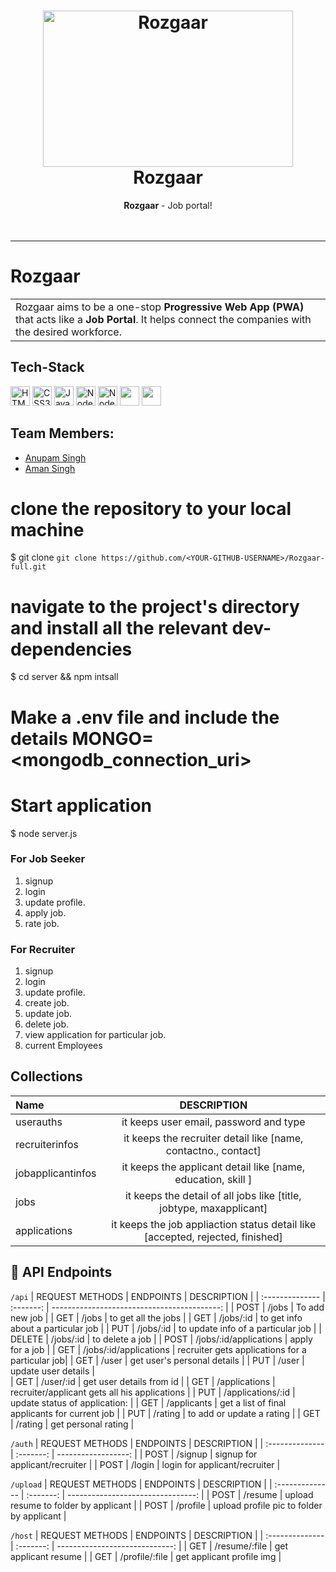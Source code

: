 <h1 align="center">
  <a href="https://github.com/aman-s-20/Rozgaar-Full">
    <img src="https://lh3.googleusercontent.com/njNb85g7YYDY2l2tOXtW2RI879x_VP10RZmM8Zt3lRY_b7h5XNpSk8YMrQS6NmbVfKSN13x2zW-rf1eJut6JLQAv__2HIgsBYAQzyAdDb2ERzlDJy5mlNl0VVr-35itoRjJ1BIIGJA=w2400" alt="Rozgaar" width="400" height="250">
  </a>
  <br>
  Rozgaar
</h1>

<div align="center">
   <strong>Rozgaar</strong> - Job portal! <br>
<br> <br>
</div>
<hr>

# Rozgaar

<table>
  <tr>
    <td>
      Rozgaar aims to be a one-stop <strong>Progressive Web App (PWA)</strong> that acts like a <strong>Job Portal</strong>. It helps connect the companies with the desired workforce.
  </td>
 </tr>
</table>


<!-- ## Resources 🔨

- [Rozgaar](https://Rozgaar.vercel.app/)
  
## Features :man_technologist:

#### Added
- The entire website is designed with accessibility at the forefront.
- We built a button that allows you to modify the size of the text. 
- Furthermore, we incorporated how to use contrast in the website, highlight links,an option to increase the cursor size, etc using the <strong>Userway</strong>     tool to make the website more accessible to differently abled persons based on their needs. 
- We made the website a progressive web app.
- Companies can register their job positions, and people with special needs can apply for those jobs.
- Companies can hire test candidates for accessibility testing of their products.
- Backend Connectivity using firebase.

#### Future Scope
- Expand our sphere of service for not only differently abled people, but also for acid attack victims, transgender people who unfortunately gets detached from the   main labor force because of the socio norms of our country.
- Voice Navigation, voice control and Google assistant
- Authentication using face ID login
- Add resume and disability certificate uploading for the user
- Payment Gateway Integration -->

## Tech-Stack
<a href="https://www.w3.org/TR/html5/" title="HTML5"><img src="https://github.com/get-icon/geticon/raw/master/icons/html-5.svg" alt="HTML5" width="31px" height="31px"></a>
<a href="https://www.w3.org/TR/CSS/" title="CSS3"><img src="https://github.com/get-icon/geticon/raw/master/icons/css-3.svg" alt="CSS3" width="31px" height="31px"></a>
<a href="https://developer.mozilla.org/en-US/docs/Web/JavaScript" title="JavaScript"><img src="https://github.com/get-icon/geticon/raw/master/icons/javascript.svg" alt="JavaScript" width="31px" height="31px"></a>
<a href="https://nodejs.org/en/" title="Node JS"><img src="https://w7.pngwing.com/pngs/780/57/png-transparent-node-js-javascript-database-mongodb-native-miscellaneous-text-trademark.png" alt="Node JS" width="31px" height="31px"></a>
<a href="https://nodemon.io/" title="Nodemon"><img src="https://iconape.com/wp-content/files/sk/82865/svg/nodemon.svg" alt="Nodemon" width="31px" height="31px"></a>
<a href="https://reactjs.org/" title="React"><img src="https://github.com/get-icon/geticon/raw/master/icons/react.svg" alt="" width="31px" height="31px"></a>
<a href="https://expressjs.com/" title="Express"><img src="https://github.com/get-icon/geticon/raw/master/icons/express.svg" alt="" width="31px" height="31px"></a>

## Team Members:
- [Anupam Singh](https://github.com/anupam577)
- [Aman Singh](https://github.com/aman-s-20)

<!-- ## Description 	:mag_right:
#### UI design:
- The UI is compatible according to the user's need.
- There are options to change the font-size, clickable link formatting, button contrast, text spacing etc as an accessibility button.

#### Backend Connecivity:
- Backend Connectivity using firebase is implemented.
- Jobs are displayed to the user according to their preferences. 
- Recruiters can add job details and it is stored in the backend. -->


# clone the repository to your local machine
$ git clone `git clone https://github.com/<YOUR-GITHUB-USERNAME>/Rozgaar-full.git`

# navigate to the project's directory and install all the relevant dev-dependencies
$ cd server && npm intsall

# Make a .env file and include the details MONGO=<mongodb_connection_uri>

# Start application
$ node server.js

### For Job Seeker
1. signup
2. login
3. update profile.
4. apply job.
5. rate job.

### For Recruiter
1. signup
2. login
3. update profile.
4. create job.
5. update job.
6. delete job.
7. view application for particular job.
8. current Employees


##    Collections 

| Name             | DESCRIPTION                                                                     |
| :--------------  | :------------------------------------------------------------------:            |
| userauths        | it keeps user email, password and type                                          |
| recruiterinfos   | it keeps the recruiter detail like [name, contactno., contact]                  |
| jobapplicantinfos| it keeps the applicant detail like [name, education, skill ]                    |
| jobs             | it keeps the detail of all jobs like [title, jobtype, maxapplicant]             |
| applications     | it keeps the job appliaction status detail like [accepted, rejected, finished]  |



## 🔨 API Endpoints

`/api`
| REQUEST METHODS | ENDPOINTS              | DESCRIPTION                                     |
| :-------------- | :-------:              | ------------------------------------------:     |
| POST            | /jobs                  | To add new job                                  |
| GET             | /jobs                  | to get all the jobs                             |
| GET             | /jobs/:id              | to get info about a particular job              |
| PUT             | /jobs/:id              | to update info of a particular job              |
| DELETE          | /jobs/:id              | to delete a job                                 |
| POST            | /jobs/:id/applications | apply for a job                                 |
| GET             | /jobs/:id/applications | recruiter gets applications for a particular job|
| GET             | /user                  | get user's personal details                     |
| PUT             | /user                  | update user details                             |  
| GET             | /user/:id              | get user details from id                        |
| GET             | /applications          | recruiter/applicant gets all his applications   |
| PUT             | /applications/:id      | update status of application:                   |
| GET             | /applicants            | get a list of final applicants for current job  |
| PUT             | /rating                | to add or update a rating                       |
| GET             | /rating                | get personal rating                             |


`/auth`
| REQUEST METHODS | ENDPOINTS | DESCRIPTION                    |
| :-------------- | :-------: | ------------------:            |
| POST            | /signup   | signup for applicant/recruiter |
| POST            | /login    | login for applicant/recruiter  |


`/upload`
| REQUEST METHODS | ENDPOINTS | DESCRIPTION                               |
| :-------------- | :-------: | --------------------------------:         |
| POST            | /resume   | upload resume to folder by applicant      |
| POST            | /profile  | upload profile pic to folder by applicant |

`/host`
| REQUEST METHODS | ENDPOINTS       | DESCRIPTION                    |
| :-------------- | :-------:       | -----------------------------: |
| GET             | /resume/:file   | get applicant resume           |
| GET             | /profile/:file  | get applicant profile img      |
